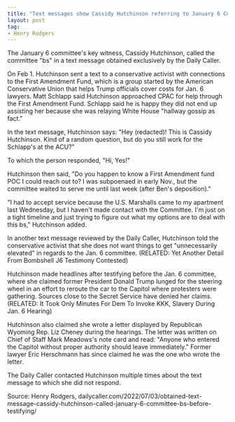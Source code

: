 ```yaml
---
title: "Text messages show Cassidy Hutchinson referring to January 6 Committee as 'BS'"
layout: post
tag:
- Henry Rodgers
---
```


The January 6 committee's key witness, Cassidy Hutchinson, called the committee "bs" in a text message obtained exclusively by the Daily Caller.

On Feb 1. Hutchinson sent a text to a conservative activist with connections to the First Amendment Fund, which is a group started by the American Conservative Union that helps Trump officials cover costs for Jan. 6 lawyers. Matt Schlapp said Hutchinson approached CPAC for help through the First Amendment Fund. Schlapp said he is happy they did not end up assisting her because she was relaying White House "hallway gossip as fact."

In the text message, Hutchinson says: "Hey (redacted)! This is Cassidy Hutchinson. Kind of a random question, but do you still work for the Schlapp's at the ACU?"

To which the person responded, "Hi, Yes!"

Hutchinson then said, "Do you happen to know a First Amendment fund POC I could reach out to? I was subpoenaed in early Nov., but the committee waited to serve me until last week (after Ben's deposition)."

"I had to accept service because the U.S. Marshalls came to my apartment last Wednesday, but I haven't made contact with the Committee. I'm just on a tight timeline and just trying to figure out what my options are to deal with this bs," Hutchinson added.

In another text message reviewed by the Daily Caller, Hutchinson told the conservative activist that she does not want things to get "unnecessarily elevated" in regards to the Jan. 6 committee. (RELATED: Yet Another Detail From Bombshell J6 Testimony Contested)

Hutchinson made headlines after testifying before the Jan. 6 committee, where she claimed former President Donald Trump lunged for the steering wheel in an effort to reroute the car to the Capitol where protesters were gathering. Sources close to the Secret Service have denied her claims. (RELATED: It Took Only Minutes For Dem To Invoke KKK, Slavery During Jan. 6 Hearing)

Hutchinson also claimed she wrote a letter displayed by Republican Wyoming Rep. Liz Cheney during the hearings. The letter was written on Chief of Staff Mark Meadows's note card and read: "Anyone who entered the Capitol without proper authority should leave immediately." Former lawyer Eric Herschmann has since claimed he was the one who wrote the letter.

The Daily Caller contacted Hutchinson multiple times about the text message to which she did not respond.

Source: Henry Rodgers, dailycaller.com/2022/07/03/obtained-text-message-cassidy-hutchinson-called-january-6-committee-bs-before-testifying/
